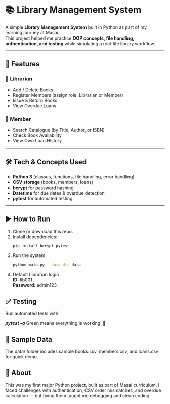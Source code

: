 # 📚 Library Management System  

A simple **Library Management System** built in Python as part of my learning journey at Masai.  
This project helped me practice **OOP concepts, file handling, authentication, and testing** while simulating a real-life library workflow.  

---

## 🚀 Features  

### 👑 Librarian  
- Add / Delete Books  
- Register Members (assign role: Librarian or Member)  
- Issue & Return Books  
- View Overdue Loans  

### 👤 Member  
- Search Catalogue (by Title, Author, or ISBN)  
- Check Book Availability  
- View Own Loan History  

---

## 🛠️ Tech & Concepts Used  
- **Python 3** (classes, functions, file handling, error handling)  
- **CSV storage** (books, members, loans)  
- **bcrypt** for password hashing  
- **Datetime** for due dates & overdue detection  
- **pytest** for automated testing  

---
## ▶️ How to Run  
1. Clone or download this repo.  
2. Install dependencies:  
   ```bash
   pip install bcrypt pytest
3. Run the system
   ```bash
   python main.py --data-dir data
4. Default Librarian login <br>
   **ID:** lib001 <br>
   **Password:** admin123  

## ✅ Testing  

   Run automated tests with:  

  ***pytest -q***
 Green means everything is working! 🎉

## 📖 Sample Data
  The data/ folder includes sample books.csv, members.csv, and loans.csv for quick demo.

## 🙋 About
  This was my first major Python project, built as part of Masai curriculum.
I faced challenges with authentication, CSV order mismatches, and overdue calculation — but fixing them taught me debugging and clean coding.
   

  
